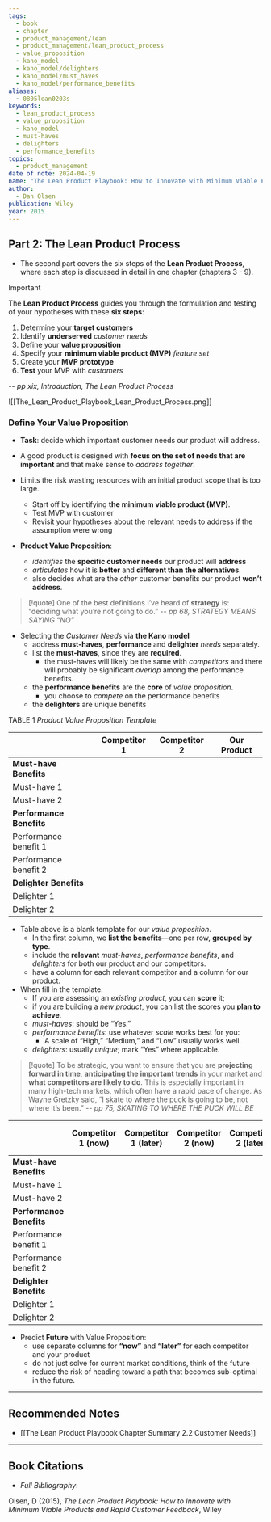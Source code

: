 ```yaml
---
tags:
  - book
  - chapter
  - product_management/lean
  - product_management/lean_product_process
  - value_proposition
  - kano_model
  - kano_model/delighters
  - kano_model/must_haves
  - kano_model/performance_benefits
aliases:
  - 0805lean0203s
keywords:
  - lean_product_process
  - value_proposition
  - kano_model
  - must-haves
  - delighters
  - performance_benefits
topics:
  - product_management
date of note: 2024-04-19
name: "The Lean Product Playbook: How to Innovate with Minimum Viable Products and Rapid Customer Feedback"
author:
  - Dan Olsen
publication: Wiley
year: 2015
---
```


## Part 2: The Lean Product Process

- The second part covers the six steps of the **Lean Product Process**, where each step is discussed in detail in one chapter (chapters 3 - 9). 
  
>[!important]
> The **Lean Product Process** guides you through the formulation and testing of your hypotheses with these **six steps**: 
> 1. Determine your **target customers** 
> 2. Identify **underserved** *customer needs* 
> 3. Define your **value proposition** 
> 4. Specify your **minimum viable product (MVP)** *feature set* 
> 5. Create your **MVP prototype** 
> 6. **Test** your MVP with *customers*
>    
>-- *pp xix,  Introduction, The Lean Product Process*  

![[The_Lean_Product_Playbook_Lean_Product_Process.png]]

### Define Your Value Proposition

- **Task**: decide which important customer needs our product will address.
- A good product is designed with **focus on the set of needs that are important** and that make sense to *address together*.
- Limits the risk wasting resources with an initial product scope that is too large.
	- Start off by identifying **the minimum viable product (MVP)**.
	- Test MVP with customer
	- Revisit your hypotheses about the relevant needs to address if the assumption were wrong

- **Product Value Proposition**: 
	- *identifies* the **specific customer needs** our product will **address**
	- *articulates* how it is **better** and **different than the alternatives**.
	- also decides what are the *other* customer benefits our product **won’t address**.

>[!quote]
>One of the best definitions I’ve heard of **strategy** is: “deciding what you’re not going to do.”
>-- *pp 68, STRATEGY MEANS SAYING “NO”*

- Selecting the *Customer Needs* via **the Kano model**
	- address **must-haves**, **performance** and **delighter** *needs* separately. 
	- list the **must-haves**, since they are **required**.
		- the must-haves will likely be the same with *competitors* and there will probably be significant *overlap* among the performance benefits.
	- the **performance benefits** are the **core** of *value proposition*.
		- you choose to *compete* on the performance benefits
	- the **delighters** are unique benefits 


TABLE 1  *Product Value Proposition Template*

|                           | Competitor 1 | Competitor 2 | Our Product |
| ------------------------- | ------------| -------------| -------------|
| **Must-have Benefits**    |             |              |              |
|    Must-have 1            |             |              |              |
|    Must-have 2            |             |              |              |
| **Performance Benefits**  |             |              |              |
|    Performance benefit 1  |             |              |              |
|    Performance benefit 2  |             |              |              |
| **Delighter Benefits**    |             |              |              |
|    Delighter 1            |             |              |              |
|    Delighter 2            |             |              |              |

- Table above is a blank template for our *value proposition*.
	- In the first column, we **list the benefits**—one per row, **grouped by type**.
	- include the **relevant** *must-haves*, *performance benefits*, and *delighters* for both our product and our competitors.
	- have a column for each relevant competitor and a column for our product.
- When fill in the template:
	- If you are assessing an *existing product*, you can **score** it; 
	- if you are building a *new product*, you can list the scores you **plan to achieve**.
	- *must-haves*: should be “Yes.” 
	- *performance benefits*: use whatever *scale* works best for you: 
		- A scale of “High,” “Medium,” and “Low” usually works well.
	- *delighters*: usually *unique*; mark “Yes” where applicable.


>[!quote]
>To be strategic, you want to ensure that you are **projecting forward in time**, **anticipating the important trends** in your market and **what competitors are likely to do**. This is especially important in many high-tech markets, which often have a rapid pace of change. As Wayne Gretzky said, “I skate to where the puck is going to be, not where it’s been.”
>-- *pp 75, SKATING TO WHERE THE PUCK WILL BE*

|                           | Competitor 1 (now) | Competitor 1 (later) | Competitor 2 (now)  | Competitor 2 (later) | Our Product (now) | Our Product (later) |
| ------------------------- | ------------| -------------| -------------| ------------| -------------| -------------|
| **Must-have Benefits**    |             |              |              |            |              |              |
|    Must-have 1            |             |              |              |            |              |              |
|    Must-have 2            |             |              |              |            |              |              |
| **Performance Benefits**  |             |              |              |            |              |              |
|    Performance benefit 1  |             |              |              |            |              |              |
|    Performance benefit 2  |             |              |              |            |              |              |
| **Delighter Benefits**    |             |              |              |            |              |              |
|    Delighter 1            |             |              |              |            |              |              |
|    Delighter 2            |             |              |              |            |              |              |


- Predict **Future** with Value Proposition:
	- use separate columns for **“now”** and **“later”** for each competitor and your product
	- do not just solve for current market conditions, think of the future
	- reduce the risk of heading toward a path that becomes sub-optimal in the future.


-----------
##  Recommended Notes

- [[The Lean Product Playbook Chapter Summary 2.2 Customer Needs]]


----------
## Book Citations

- *Full Bibliography*:

Olsen, D (2015), *The Lean Product Playbook: How to Innovate with Minimum Viable Products and Rapid Customer Feedback*, Wiley


